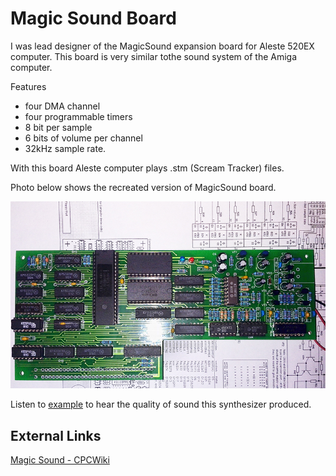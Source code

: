 # Magic Sound Board

I was lead designer of the MagicSound expansion board for Aleste 520EX computer. This board is very similar tothe sound system of the Amiga computer.

Features

- four DMA channel
- four programmable timers
- 8 bit per sample
- 6 bits of volume per channel
- 32kHz sample rate. 

With this board Aleste computer plays .stm (Scream Tracker) files. 

Photo below shows the recreated version of MagicSound board.

![Magic Sound](/projects/magic_sound/MagicSoundRecreated800.jpg)

Listen to [example](/projects/magic_sound/mag.mp3) to hear the quality of sound this synthesizer produced.

## External Links

[Magic Sound - CPCWiki](http://www.cpcwiki.eu/index.php/Magic_Sound_Board)
